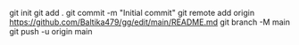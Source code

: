 git init
git add .
git commit -m &quot;Initial commit&quot;
git remote add origin https://github.com/Baltika479/gg/edit/main/README.md
git branch -M main
git push -u origin main
